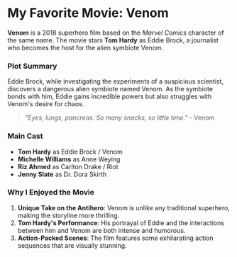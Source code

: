 # **My Favorite Movie: Venom**

**Venom** is a 2018 superhero film based on the _Marvel Comics_ character of the same name. The movie stars **Tom Hardy** as Eddie Brock, a journalist who becomes the host for the alien symbiote Venom.

### Plot Summary
Eddie Brock, while investigating the experiments of a suspicious scientist, discovers a dangerous alien symbiote named Venom. As the symbiote bonds with him, Eddie gains incredible powers but also struggles with Venom's desire for chaos.

> _"Eyes, lungs, pancreas. So many snacks, so little time."_ - Venom

### Main Cast
- **Tom Hardy** as Eddie Brock / Venom
- **Michelle Williams** as Anne Weying
- **Riz Ahmed** as Carlton Drake / Riot
- **Jenny Slate** as Dr. Dora Skirth

### Why I Enjoyed the Movie
1. **Unique Take on the Antihero**: Venom is unlike any traditional superhero, making the storyline more thrilling.
2. **Tom Hardy's Performance**: His portrayal of Eddie and the interactions between him and Venom are both intense and humorous.
3. **Action-Packed Scenes**: The film features some exhilarating action sequences that are visually stunning.
